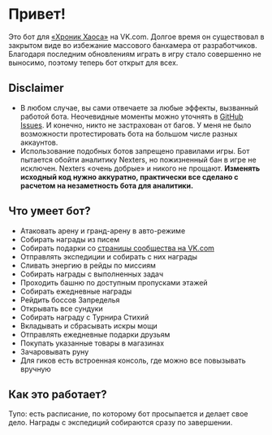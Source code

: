# Привет!

Это бот для [«Хроник Хаоса»](https://vk.com/app5327745_209336881) на VK.com. Долгое время он существовал в закрытом виде во избежание массового банхамера от разработчиков. Благодаря последним обновлениям играть в игру стало совершенно не выносимо, поэтому теперь бот открыт для всех.

## Disclaimer

- В любом случае, вы сами отвечаете за любые эффекты, вызванный работой бота. Неочевидные моменты можно уточнять в [GitHub Issues](https://github.com/eigenein/bestmobabot/issues). И конечно, никто не застрахован от багов. У меня не было возможности протестировать бота на большом числе разных аккаунтов.
- Использование подобных ботов запрещено правилами игры. Бот пытается обойти аналитику Nexters, но пожизненный бан в игре не исключен. Nexters «очень добрые» и никого не прощают. **Изменять исходный код нужно аккуратно, практически все сделано с расчетом на незаметность бота для аналитики.**

## Что умеет бот?

- Атаковать арену и гранд-арену в авто-режиме
- Собирать награды из писем
- Собирать подарки со [страницы сообщества на VK.com](https://vk.com/bestmobagroup)
- Отправлять экспедиции и собирать с них награды
- Сливать энергию в рейды по миссиям
- Собирать награды с выполненных задач
- Проходить башню по доступным пропусками этажей
- Собирать ежедневные награды
- Рейдить боссов Запределья
- Открывать все сундуки
- Собирать награду с Турнира Стихий
- Вкладывать и сбрасывать искры мощи
- Отправлять ежедневные подарки друзьям
- Покупать указанные товары в магазинах
- Зачаровывать руну
- Для гиков есть встроенная консоль, где можно все повызывать вручную

## Как это работает?

Тупо: есть расписание, по которому бот просыпается и делает свое дело. Награды с экспедиций собираются сразу по завершении.
